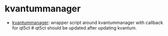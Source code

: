 # kvantummanager

* [kvantummanager](kvantummanager): wrapper script around
kvantummanager with callback for qt5ct # qt5ct should be updated
after updating kvantum.
